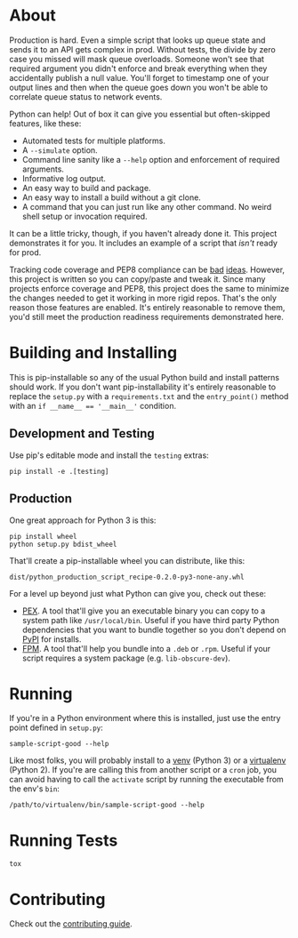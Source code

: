 # About

Production is hard. Even a simple script that looks up queue state and sends it to an API gets complex in prod. Without tests, the divide by zero case you missed will mask queue overloads. Someone won't see that required argument you didn't enforce and break everything when they accidentally publish a null value. You'll forget to timestamp one of your output lines and then when the queue goes down you won't be able to correlate queue status to network events.

Python can help! Out of box it can give you essential but often-skipped features, like these:

* Automated tests for multiple platforms.
* A `--simulate` option.
* Command line sanity like a `--help` option and enforcement of required arguments.
* Informative log output.
* An easy way to build and package.
* An easy way to install a build without a git clone.
* A command that you can just run like any other command. No weird shell setup or invocation required.

It can be a little tricky, though, if you haven't already done it. This project demonstrates it for you. It includes an example of a script that *isn't* ready for prod.

Tracking code coverage and PEP8 compliance can be [bad][coverage] [ideas][pep8]. However, this project is written so you can copy/paste and tweak it. Since many projects enforce coverage and PEP8, this project does the same to minimize the changes needed to get it working in more rigid repos. That's the only reason those features are enabled. It's entirely reasonable to remove them, you'd still meet the production readiness requirements demonstrated here.

[coverage]: https://operatingops.org/2016/11/25/why-i-dont-track-test-coverage/
[pep8]: https://github.com/operatingops/simple_style/blob/v0.1.0/SIMPLE_STYLE.md

# Building and Installing

This is pip-installable so any of the usual Python build and install patterns should work. If you don't want pip-installability it's entirely reasonable to replace the `setup.py` with a `requirements.txt` and the `entry_point()` method with an `if __name__ == '__main__'` condition.

## Development and Testing

Use pip's editable mode and install the `testing` extras:

    pip install -e .[testing]

## Production

One great approach for Python 3 is this:

    pip install wheel
    python setup.py bdist_wheel

That'll create a pip-installable wheel you can distribute, like this:

    dist/python_production_script_recipe-0.2.0-py3-none-any.whl

For a level up beyond just what Python can give you, check out these:

* [PEX](https://github.com/pantsbuild/pex). A tool that'll give you an executable binary you can copy to a system path like `/usr/local/bin`. Useful if you have third party Python dependencies that you want to bundle together so you don't depend on [PyPI](https://pypi.python.org/pypi) for installs.
* [FPM](https://github.com/jordansissel/fpm). A tool that'll help you bundle into a `.deb` or `.rpm`. Useful if your script requires a system package (e.g. `lib-obscure-dev`).

# Running

If you're in a Python environment where this is installed, just use the entry point defined in `setup.py`:

    sample-script-good --help

Like most folks, you will probably install to a [venv](https://docs.python.org/3/library/venv.html) (Python 3) or a [virtualenv](https://virtualenv.pypa.io/en/stable/) (Python 2). If you're are calling this from another script or a `cron` job, you can avoid having to call the `activate` script by running the executable from the env's `bin`:

    /path/to/virtualenv/bin/sample-script-good --help

# Running Tests

    tox

# Contributing

Check out the [contributing guide](CONTRIBUTING.md).
